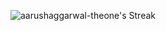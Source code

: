 ![aarushaggarwal-theone's Streak](https://github-readme-streak-stats.herokuapp.com/?user=aarushaggarwal-theone&theme=vue-dark&hide_border=false)
